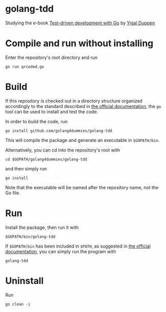 golang-tdd
==========

Studying the e-book [Test-driven development with Go](http://leanpub.com/golang-tdd) by [Yigal Duppen](https://github.com/publysher)



Compile and run without installing 
==================================

Enter the repository's root directory and run

```
go run qrcoded.go
```


Build
=====

If this repository is checked out in a directory structure organized accordingly to the standard described in [the official documentation](http://golang.org/pkg/go/build/), the ```go``` tool can be used to install and test the code.

In order to build the code, run

```
go install github.com/golang4dummies/golang-tdd
``` 

This will compile the package and generate an executable in ```$GOPATH/bin```.

Alternatively, you can cd into the repository's root with

```
cd $GOPATH/golang4dummies/golang-tdd
```

and then simply run

```
go install
```


Note that the executable will be named after the repository name, not the Go file.


Run
===

Install the package, then run it with

```
$GOPATH/bin/golang-tdd
```

If ```$GOPATH/bin``` has been included in ```$PATH```, as suggested in [the official documentation](http://golang.org/pkg/go/build/), you can simply run the program with

```
golang-tdd
```


Uninstall
=========

Run

```
go clean -i
```